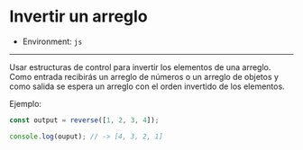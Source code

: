 # Invertir un arreglo

* Environment: `js`

***

Usar estructuras de control para invertir los elementos de una arreglo.
Como entrada recibirás un arreglo de números o un arreglo de objetos y como
salida se espera un arreglo con el orden invertido de los elementos.

Ejemplo:

```javascript
const output = reverse([1, 2, 3, 4]);

console.log(ouput); // -> [4, 3, 2, 1]
```
